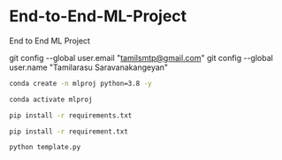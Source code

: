# End-to-End-ML-Project

End to End ML Project

git config --global user.email "tamilsmtp@gmail.com"
git config --global user.name "Tamilarasu Saravanakangeyan"

```bash
conda create -n mlproj python=3.8 -y
```

```bash
conda activate mlproj
```

```bash
pip install -r requirements.txt
```

```bash
pip install -r requirement.txt
```

```bash
python template.py
```
